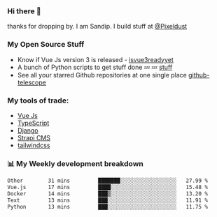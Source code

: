 ### Hi there 👋

thanks for dropping by.
I am Sandip. I build stuff at [@Pixeldust](github.com/pixeldust-in/)

###  **My Open Source Stuff**

 - Know if Vue Js version 3 is released -  [isvue3readyyet](https://github.com/sandiprb/isvue3readyyet)
 - A bunch of Python scripts to get stuff done 💤 💤 [stuff](https://github.com/sandiprb/stuff)
 - See all your starred Github repositories at one single place [github-telescope](https://github.com/sandiprb/github-telescope)



###  **My tools of trade:**
 - [Vue Js](https://github.com/vuejs/vue/)
 - [TypeScript](https://github.com/microsoft/TypeScript)
 - [Django](github.com/django/django)
 - [Strapi CMS](github.com/strapi/strapi)
 - [tailwindcss](https://github.com/tailwindlabs/tailwindcss)


###  📊 **My Weekly development breakdown**
<!--START_SECTION:waka-->

```txt
Other        31 mins         ███████░░░░░░░░░░░░░░░░░░   27.99 %
Vue.js       17 mins         ████░░░░░░░░░░░░░░░░░░░░░   15.48 %
Docker       14 mins         ███▒░░░░░░░░░░░░░░░░░░░░░   13.20 %
Text         13 mins         ███░░░░░░░░░░░░░░░░░░░░░░   11.91 %
Python       13 mins         ███░░░░░░░░░░░░░░░░░░░░░░   11.75 %
```

<!--END_SECTION:waka-->
